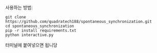 사용하는 방법:
```
git clone https://github.com/quadratech188/spontaneous_synchronization.git
cd spontaneous_synchronization
pip -r install requirements.txt
python interactive.py
```
터미널에 붙여넣으면 됩니당
